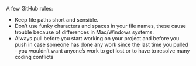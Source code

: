 A few GitHub rules:
* Keep file paths short and sensible.
* Don’t use funky characters and spaces in your file names, these cause trouble because of differences in Mac/Windows systems.
* Always pull before you start working on your project and before you push in case someone has done any work since the last time you pulled - you wouldn’t want anyone’s work to get lost or to have to resolve many coding conflicts

